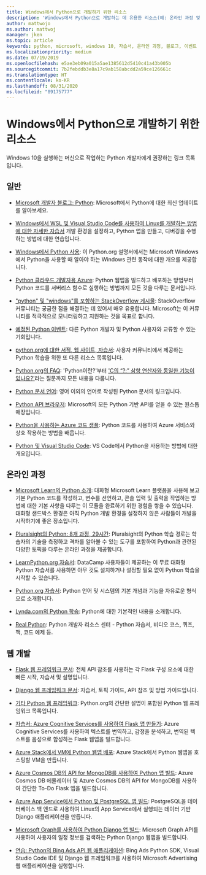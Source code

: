 ```yaml
---
title: Windows에서 Python으로 개발하기 위한 리소스
description: 'Windows에서 Python으로 개발하는 데 유용한 리소스(예: 온라인 과정 및 웹 개발)에 대해 알아봅니다.'
author: mattwojo
ms.author: mattwoj
manager: jken
ms.topic: article
keywords: python, microsoft, windows 10, 자습서, 온라인 과정, 블로그, 이벤트
ms.localizationpriority: medium
ms.date: 07/19/2019
ms.openlocfilehash: e5ae3eb09a015a5ae1385612d5410c41a43b005b
ms.sourcegitcommit: 7b2febddb3e8a17c9ab158abcdd2a59ce126661c
ms.translationtype: HT
ms.contentlocale: ko-KR
ms.lasthandoff: 08/31/2020
ms.locfileid: "89175777"
---
```

# <a name="resources-for-developing-with-python-on-windows"></a>Windows에서 Python으로 개발하기 위한 리소스

Windows 10을 실행하는 머신으로 작업하는 Python 개발자에게 권장하는 링크 목록입니다.

## <a name="general"></a>일반

- [Microsoft 개발자 블로그: Python](https://devblogs.microsoft.com/python/): Microsoft에서 Python에 대한 최신 업데이트를 알아보세요.

- [Windows에서 WSL 및 Visual Studio Code를 사용하여 Linux를 개발하는 방법에 대한 자세한 자습서](https://devblogs.microsoft.com/commandline/an-in-depth-tutorial-on-linux-development-on-windows-with-wsl-and-visual-studio-code/) 개발 환경을 설정하고, Python 앱을 만들고, 디버깅을 수행하는 방법에 대한 연습입니다.

- [Windows에서 Python 사용](https://docs.python.org/3/using/windows.html): 이 Python.org 설명서에서는 Microsoft Windows에서 Python을 사용할 때 알아야 하는 Windows 관련 동작에 대한 개요를 제공합니다.

- [Python 클라우드 개발자용 Azure](/azure/python/): Python 웹앱을 빌드하고 배포하는 방법부터 Python 코드를 서버리스 함수로 실행하는 방법까지 모든 것을 다루는 문서입니다.

- ["python" 및 "windows"를 포함하는 StackOverflow 게시물](https://stackoverflow.com/questions/4750806/how-do-i-install-pip-on-windows/12476379): StackOverflow 커뮤니티는 궁금한 점을 해결하는 데 있어서 매우 유용합니다. Microsoft는 이 커뮤니티를 적극적으로 모니터링하고 지원하는 것을 목표로 합니다.

- [예정된 Python 이벤트](https://www.python.org/events/python-events): 다른 Python 개발자 및 Python 사용자와 교류할 수 있는 기회입니다.

- [python.org에 대한 서적, 웹 사이트, 자습서](https://wiki.python.org/moin/BeginnersGuide/Programmers): 사용자 커뮤니티에서 제공하는 Python 학습을 위한 또 다른 리소스 목록입니다.

- [Python.org의 FAQ](https://docs.python.org/3/faq/): 'Python이란?'부터 ['C의 “?:” 삼항 연산자와 동일한 기능이 있나요?'](https://docs.python.org/3/faq/programming.html#is-there-an-equivalent-of-c-s-ternary-operator)라는 질문까지 모든 내용을 다룹니다.

- [Python 문서 언어](https://wiki.python.org/moin/Languages): 영어 이외의 언어로 작성된 Python 문서의 링크입니다.

- [Python API 브라우저](/python/api/?view=azure-python): Microsoft의 모든 Python 기반 API를 얻을 수 있는 원스톱 매장입니다.

- [Python을 사용하는 Azure 코드 샘플](https://azure.microsoft.com/resources/samples/?platform=python&sort=0): Python 코드를 사용하여 Azure 서비스와 상호 작용하는 방법을 배웁니다.

- [Python 및 Visual Studio Code](https://code.visualstudio.com/docs/languages/python): VS Code에서 Python을 사용하는 방법에 대한 개요입니다.

## <a name="online-courses"></a>온라인 과정

- [Microsoft Learn의 Python 소개](/learn/modules/intro-to-python/): 대화형 Microsoft Learn 플랫폼을 사용해 보고 기본 Python 코드를 작성하고, 변수를 선언하고, 콘솔 입력 및 출력을 작업하는 방법에 대한 기본 사항을 다루는 이 모듈을 완료하기 위한 경험을 쌓을 수 있습니다. 대화형 샌드박스 환경은 아직 Python 개발 환경을 설정하지 않은 사람들이 개발을 시작하기에 좋은 장소입니다.

- [Pluralsight의 Python: 8개 과정, 29시간](https://app.pluralsight.com/paths/skills/python): Pluralsight의 Python 학습 경로는 학습자의 기술을 측정하고 격차를 알아볼 수 있는 도구를 포함하여 Python과 관련된 다양한 토픽을 다루는 온라인 과정을 제공합니다.

- [LearnPython.org 자습서](https://www.learnpython.org/): DataCamp 사용자들이 제공하는 이 무료 대화형 Python 자습서를 사용하면 아무 것도 설치하거나 설정할 필요 없이 Python 학습을 시작할 수 있습니다.

- [Python.org 자습서](https://docs.python.org/3/tutorial/index.html): Python 언어 및 시스템의 기본 개념과 기능을 자유로운 형식으로 소개합니다.

- [Lynda.com의 Python 학습](https://www.lynda.com/Python-tutorials/Learning-Python/661773-2.html): Python에 대한 기본적인 내용을 소개합니다.

- [Real Python](https://realpython.com/): Python 개발자 리소스 센터 - Python 자습서, 비디오 코스, 퀴즈, 책, 코드 예제 등.

## <a name="web-development"></a>웹 개발

- [Flask 웹 프레임워크 문서](https://flask.palletsprojects.com/en/1.1.x/): 전체 API 참조를 사용하는 각 Flask 구성 요소에 대한 빠른 시작, 자습서 및 설명입니다.

- [Django 웹 프레임워크 문서](https://docs.djangoproject.com/en/2.2/): 자습서, 토픽 가이드, API 참조 및 방법 가이드입니다.

- [기타 Python 웹 프레임워크](https://wiki.python.org/moin/WebFrameworks): Python.org의 간단한 설명이 포함된 Python 웹 프레임워크 목록입니다.

- [자습서: Azure Cognitive Services를 사용하여 Flask 앱 만들기](/azure/cognitive-services/translator/tutorial-build-flask-app-translation-synthesis): Azure Cognitive Services를 사용하여 텍스트를 번역하고, 감정을 분석하고, 번역된 텍스트를 음성으로 합성하는 Flask 웹앱을 빌드합니다.

- [Azure Stack에서 VM에 Python 웹앱 배포](/azure-stack/user/azure-stack-dev-start-howto-vm-python): Azure Stack에서 Python 웹앱을 호스팅할 VM을 만듭니다.

- [Azure Cosmos DB의 API for MongoDB를 사용하여 Python 앱 빌드](/azure/cosmos-db/create-mongodb-flask): Azure Cosmos DB 에뮬레이터 및 Azure Cosmos DB의 API for MongoDB를 사용하여 간단한 To-Do Flask 앱을 빌드합니다.

- [Azure App Service에서 Python 및 PostgreSQL 앱 빌드](/azure/app-service/containers/tutorial-python-postgresql-app): PostgreSQL을 데이터베이스 백 엔드로 사용하여 Linux의 App Service에서 실행되는 데이터 기반 Django 애플리케이션을 만듭니다.

- [Microsoft Graph를 사용하여 Python Django 앱 빌드](/graph/tutorials/python): Microsoft Graph API를 사용하여 사용자의 일정 정보를 검색하는 Python Django 웹앱을 빌드합니다.

- [연습: Python의 Bing Ads API 웹 애플리케이션](/advertising/guides/walkthrough-web-application-python?view=bingads-13): Bing Ads Python SDK, Visual Studio Code IDE 및 Django 웹 프레임워크를 사용하여 Microsoft Advertising 웹 애플리케이션을 실행합니다.